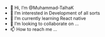 - 👋 Hi, I’m @Muhammad-TalhaK
- 👀 I’m interested in Development of all sorts
- 🌱 I’m currently learning React native
- 💞️ I’m looking to collaborate on ...
- 📫 How to reach me ...

<!---
Muhammad-TalhaK/Muhammad-TalhaK is a ✨ special ✨ repository because its `README.md` (this file) appears on your GitHub profile.
You can click the Preview link to take a look at your changes.
--->
